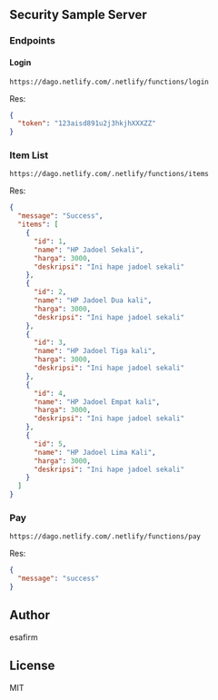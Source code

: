 ## Security Sample Server

### Endpoints

#### Login 

```
https://dago.netlify.com/.netlify/functions/login
```

Res:

```json
{
  "token": "123aisd891u2j3hkjhXXXZZ"
}
```

### Item List

```
https://dago.netlify.com/.netlify/functions/items
```

Res:

```json
{
  "message": "Success",
  "items": [
    {
      "id": 1,
      "name": "HP Jadoel Sekali",
      "harga": 3000,
      "deskripsi": "Ini hape jadoel sekali"
    },
    {
      "id": 2,
      "name": "HP Jadoel Dua kali",
      "harga": 3000,
      "deskripsi": "Ini hape jadoel sekali"
    },
    {
      "id": 3,
      "name": "HP Jadoel Tiga kali",
      "harga": 3000,
      "deskripsi": "Ini hape jadoel sekali"
    },
    {
      "id": 4,
      "name": "HP Jadoel Empat kali",
      "harga": 3000,
      "deskripsi": "Ini hape jadoel sekali"
    },
    {
      "id": 5,
      "name": "HP Jadoel Lima Kali",
      "harga": 3000,
      "deskripsi": "Ini hape jadoel sekali"
    }
  ]
}
```

### Pay 

```
https://dago.netlify.com/.netlify/functions/pay
```

Res:

```json
{
  "message": "success"
}
```


## Author

esafirm

## License 

MIT